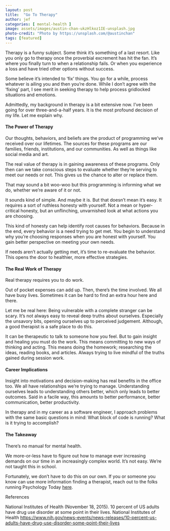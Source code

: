 ```yaml
---
layout: post
title:  "Go To Therapy"
author: jef
categories: [ mental-health ]
image: assets/images/austin-chan-ukzHlkoz1IE-unsplash.jpg
photo-credit: "Photo by https://unsplash.com/@austinchan"
tags: [featured]
---
```


Therapy is a funny subject. Some think it’s something of a last resort. Like you only go to therapy once the proverbial excrement has hit the fan. It’s where you finally turn to when a relationship fails. Or when you experience a loss and have tried other options without success.

Some believe it’s intended to ‘fix’ things. You go for a while, process whatever is ailing you and then you’re done. While I don’t agree with the ‘fixing’ part, I see merit in seeking therapy to help process gridlocked situations and emotions. 

Admittedly, my background in therapy is a bit extensive now. I’ve been going for over three-and-a-half years. It is the most profound decision of my life. Let me explain why.

#### The Power of Therapy

Our thoughts, behaviors, and beliefs are the product of programming we’ve received over our lifetimes. The sources for these programs are our families, friends, institutions, and our communities. As well as things like social media and art. 

The real value of therapy is in gaining awareness of these programs. Only then can we take conscious steps to evaluate whether they’re serving to meet our needs or not. This gives us the chance to alter or replace them.

That may sound a bit woo-woo but this programming is informing what we do, whether we’re aware of it or not.

It sounds kind of simple. And maybe it is. But that doesn’t mean it’s easy. It requires a sort of ruthless honesty with yourself. Not a mean or hyper-critical honesty, but an unflinching, unvarnished look at what actions you are choosing. 

This kind of honesty can help identify root causes for behaviors. Because in the end, every behavior is a need trying to get met.  You begin to understand why you’re choosing responses when you are honest with yourself. You gain better perspective on meeting your own needs. 

If needs aren’t actually getting met, it’s time to re-evaluate the behavior. This opens the door to healthier, more effective strategies.

#### The Real Work of Therapy

Real therapy requires you to do work.

Out of pocket expenses can add up. Then, there’s the time involved. We all have busy lives. Sometimes it can be hard to find an extra hour here and there.

Let me be real here: Being vulnerable with a complete stranger can be scary. It’s not always easy to reveal deep truths about ourselves. Especially the unsavory bits, opening ourselves up to perceived judgement. Although, a good therapist is a safe place to do this.

It can be therapeutic to talk to someone how you feel. But to gain insight and healing you must do the work. This means committing to new ways of thinking and acting. This means doing the homework; researching the ideas, reading books, and articles. Always trying to live mindful of the truths gained during session work.

#### Career Implications

Insight into motivations and decision-making has real benefits in the office too. We all have relationships we’re trying to manage. Understanding ourselves leads to understanding others better, which only leads to better outcomes. Said in a facile way, this amounts to better performance, better communication, better productivity. 

In therapy and in my career as a software engineer, I approach problems with the same basic questions in mind: What block of code is running? What is it trying to accomplish?

#### The Takeaway

There’s no manual for mental health.

We more-or-less have to figure out how to manage ever increasing demands on our time in an increasingly complex world. It’s not easy. We’re not taught this in school.

Fortunately, we don’t have to do this on our own. If you or someone you know can use more information finding a therapist, reach out to the folks running Psychology Today [here](https://www.psychologytoday.com/us/therapists). 

References

National Institutes of Health (November 18, 2015). 10 percent of US adults have drug use disorder at some point in their lives. National Institutes of Health https://www.nih.gov/news-events/news-releases/10-percent-us-adults-have-drug-use-disorder-some-point-their-lives
